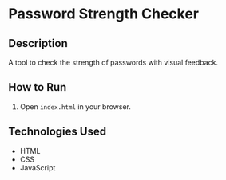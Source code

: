 
# Password Strength Checker

## Description
A tool to check the strength of passwords with visual feedback.

## How to Run
1. Open `index.html` in your browser.

## Technologies Used
- HTML
- CSS
- JavaScript
